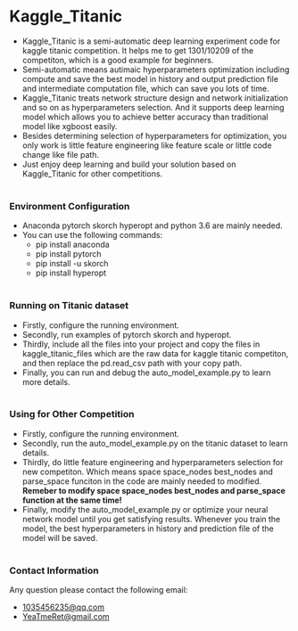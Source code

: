 # Kaggle_Titanic

* Kaggle_Titanic is a semi-automatic deep learning experiment code for kaggle titanic competition. It helps me to get 1301/10209 of the competiton, which is a good example for beginners.
* Semi-automatic means autimaic hyperparameters optimization including compute and save the best model in history and output prediction file and intermediate computation file, which can save you lots of time. 
* Kaggle_Titanic treats network structure design and network initialization and so on as hyperparameters selection. And it supports deep learning model which allows you to achieve better accuracy than traditional model like xgboost easily. 
* Besides determining selection of hyperparameters for optimization, you only work is little feature engineering like feature scale or little code change like file path. 
* Just enjoy deep learning and build your solution based on Kaggle_Titanic for other competitions.
<br></br>

### Environment Configuration

* Anaconda pytorch skorch hyperopt and python 3.6 are mainly needed. 
* You can use the following commands: 
  * pip install anaconda
  * pip install pytorch
  * pip install -u skorch
  * pip install hyperopt
<br></br>

### Running on Titanic dataset

* Firstly, configure the running environment.
* Secondly, run examples of pytorch skorch and hyperopt.
* Thirdly, include all the files into your project and copy the files in kaggle_titanic_files which are the raw data for kaggle titanic competiton, and then replace the pd.read_csv path with your copy path. 
* Finally, you can run and debug the auto_model_example.py to learn more details. 
<br></br>

### Using for Other Competition
  
* Firstly, configure the running environment.
* Secondly, run the auto_model_example.py on the titanic dataset to learn details.
* Thirdly, do little feature engineering and hyperparameters selection for new competiton. Which means space space_nodes best_nodes and parse_space funciton in the code are mainly needed to modified. **Remeber to modify space space_nodes best_nodes and parse_space function at the same time!**
* Finally, modify the auto_model_example.py or optimize your neural network model until you get satisfying results. Whenever you train the model, the best hyperparameters in history and prediction file of the model will be saved. 
<br></br>

### Contact Information

Any question please contact the following email:
* 1035456235@qq.com
* YeaTmeRet@gmail.com
  
